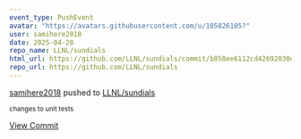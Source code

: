 ```yaml
---
event_type: PushEvent
avatar: "https://avatars.githubusercontent.com/u/105826105?"
user: samihere2018
date: 2025-04-28
repo_name: LLNL/sundials
html_url: https://github.com/LLNL/sundials/commit/b858ee6112cd42692030d0b748ad9bf47376a2f2
repo_url: https://github.com/LLNL/sundials
---
```


<a href='https://github.com/samihere2018' target='_blank'>samihere2018</a> pushed to <a href='https://github.com/LLNL/sundials' target='_blank'>LLNL/sundials</a>

<small>changes to unit tests</small>

<a href='https://github.com/LLNL/sundials/commit/b858ee6112cd42692030d0b748ad9bf47376a2f2' target='_blank'>View Commit</a>
